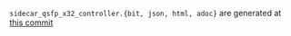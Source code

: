 `sidecar_qsfp_x32_controller.{bit, json, html, adoc}` are generated at
[this commit](https://github.com/oxidecomputer/quartz/commit/9209c858a8c91d7ab4d81e146803dcc4f4b8c280)